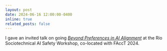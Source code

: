 ```yaml
---
layout: post
date: 2024-06-16 12:00:00-0400
inline: true
related_posts: false
---
```


I gave an invited talk on going [*Beyond Preferences in AI Alignment*](https://arxiv.org/abs/2408.16984) at the Rio Sociotechnical AI Safety Workshop, co-located with FAccT 2024.